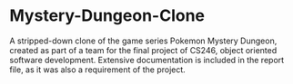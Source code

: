 # Mystery-Dungeon-Clone

A stripped-down clone of the game series Pokemon Mystery Dungeon, created as part of a team for the final project of CS246, object oriented software development. Extensive documentation is included in the report file, as it was also a requirement of the project.

